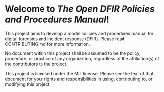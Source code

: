# Welcome to _The Open DFIR Policies and Procedures Manual_!

This project aims to develop a model policies and procedures manual for digital forensics and incident response (DFIR). Please read [CONTRIBUTING.md](https://github.com/AndrewRathbun/open-DFIR-pol-proc/blob/main/CONTRIBUTING.md) for more information.

No document within this project shall be assumed to be the policy, procedure, or practice of any organization, regardless of the affiliation(s) of the contributors to the project.

This project is licensed under the MIT license. Please see the text of that document for your rights and responsibilities in using, contributing to, or modifying this project.
